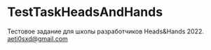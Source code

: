 # TestTaskHeadsAndHands
Тестовое задание для школы разработчиков Heads&Hands 2022. aeti0sxd@gmail.com
